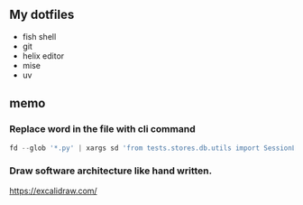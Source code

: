 ## My dotfiles

- fish shell
- git
- helix editor
- mise
- uv

## memo

### Replace word in the file with cli command

```py
fd --glob '*.py' | xargs sd 'from tests.stores.db.utils import SessionLocal  # noqa: F401' 'from conftest import SessionLocal  # noqa: F401'
```


### Draw software architecture like hand written.

https://excalidraw.com/
